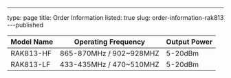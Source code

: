 ---
type: page
title: Order Information
listed: true
slug: order-information-rak813
---published

| **Model Name** | **Operating Frequency** | **Output Power** | 
| ---- | ---- | ---- | 
| RAK813-HF | 865-870MHz / 902~928MHZ | 5-20dBm | 
| RAK813-LF | 433-435MHz / 470~510MHZ | 5-20dBm | 


